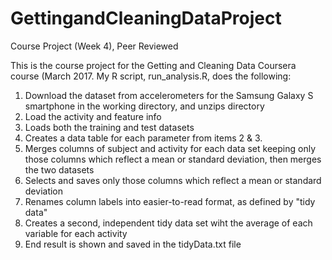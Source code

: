 # GettingandCleaningDataProject
Course Project (Week 4), Peer Reviewed

This is the course project for the Getting and Cleaning Data Coursera course (March 2017. My R script, run_analysis.R, does the following:

1) Download the dataset from accelerometers for the Samsung Galaxy S smartphone in the working directory, and unzips directory
2) Load the activity and feature info
3) Loads both the training and test datasets
4) Creates a data table for each parameter from items 2 & 3. 
5) Merges columns of subject and activity for each data set
keeping only those columns which reflect a mean or standard deviation, then merges the two datasets
6) Selects and saves only those columns which reflect a mean or standard deviation
7) Renames column labels into easier-to-read format, as defined by "tidy data"
8) Creates a second, independent tidy data set wiht the average of each variable for each activity 
9) End result is shown and saved in the tidyData.txt file
